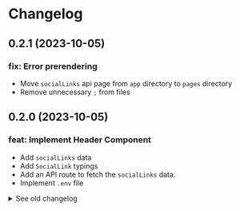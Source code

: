 # Changelog

## 0.2.1 (2023-10-05)

### fix: Error prerendering

- Move `socialLinks` api page from `app` directory to `pages` directory
- Remove unnecessary `;` from files

## 0.2.0 (2023-10-05)

### feat: Implement Header Component

- Add `socialLinks` data
- Add `SocialLink` typings
- Add an API route to fetch the `socialLinks` data.
- Implement `.env` file

<details>
  <summary>See old changelog</summary>

  ## 0.1.0 (2023-09-01)

  ### feat: Init project

  - Implement NEXT.js
<details>